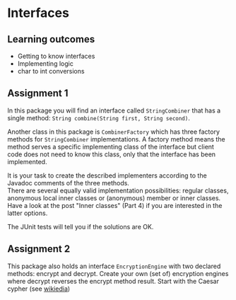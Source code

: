 # Interfaces

## Learning outcomes
* Getting to know interfaces 
* Implementing logic
* char to int conversions


## Assignment 1

In this package you will find an interface called `StringCombiner` that has a single method: 
`String combine(String first, String second)`.

Another class in this package is `CombinerFactory` which has three factory methods for `StringCombiner` implementations. 
A factory method means the method serves a specific implementing class of the interface but client code does not need to know this class, only that the interface has been implemented.

It is your task to create the described implementers according to the Javadoc comments of the three methods.  
There are several equally valid implementation possibilities: regular classes, anonymous local inner classes or (anonymous) member or inner classes. Have a look at the post "Inner classes" (Part 4) if you are interested in the latter options.

The JUnit tests will tell you if the solutions are OK.

## Assignment 2
This package also holds an interface `EncryptionEngine` with two declared methods: encrypt and decrypt. Create your own (set of) encryption engines where decrypt reverses the encrypt method result. Start with the Caesar cypher (see [wikiedia](https://en.wikipedia.org/wiki/Caesar_cipher))

